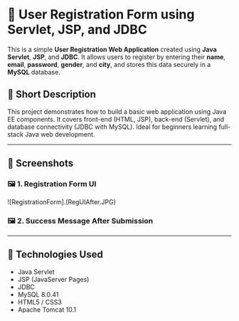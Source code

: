 # 📝 User Registration Form using Servlet, JSP, and JDBC

This is a simple **User Registration Web Application** created using **Java Servlet**, **JSP**, and **JDBC**. It allows users to register by entering their **name**, **email**, **password**, **gender**, and **city**, and stores this data securely in a **MySQL** database.

## 🧾 Short Description

This project demonstrates how to build a basic web application using Java EE components. It covers front-end (HTML, JSP), back-end (Servlet), and database connectivity (JDBC with MySQL). Ideal for beginners learning full-stack Java web development.

---

## 📸 Screenshots

### 🖼️ 1. Registration Form UI
![RegistrationForm].(RegUIAfter.JPG)

### 🖼️ 2. Success Message After Submission

---

## 🚀 Technologies Used

- Java Servlet
- JSP (JavaServer Pages)
- JDBC
- MySQL 8.0.41
- HTML5 / CSS3
- Apache Tomcat 10.1



